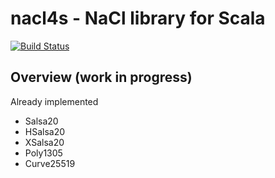 # nacl4s - NaCl library for Scala 

[![Build Status](https://travis-ci.org/emstlk/nacl4s.svg?branch=master)](https://travis-ci.org/emstlk/nacl4s)

## Overview (work in progress)

Already implemented
- Salsa20
- HSalsa20
- XSalsa20
- Poly1305
- Curve25519
